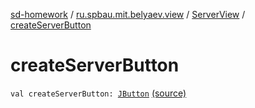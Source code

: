 [sd-homework](../../index.md) / [ru.spbau.mit.belyaev.view](../index.md) / [ServerView](index.md) / [createServerButton](.)

# createServerButton

`val createServerButton: `[`JButton`](http://docs.oracle.com/javase/6/docs/api/javax/swing/JButton.html) [(source)](https://github.com/StasBel/sd-homework/blob/gRPC/src/main/kotlin/ru/spbau/mit/belyaev/view/ServerView.kt#L11)